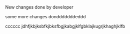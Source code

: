 New changes done by developer

some more changes dondddddddeddd


cccccc
jdhfjkbjksbfkjbksfbgjkabgjklfgbklajkugrjkhaghjklfb
